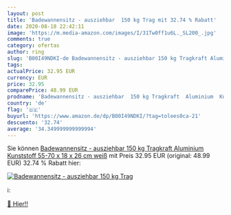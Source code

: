 ```yaml
---
layout: post
title: 'Badewannensitz - ausziehbar  150 kg Trag mit 32.74 % Rabatt'
date: 2020-08-18 22:42:11
image: 'https://m.media-amazon.com/images/I/31Tw0ff1u6L._SL200_.jpg'
comments: true
category: ofertas
author: ring
slug: 'B00I49NDKI-de Badewannensitz - ausziehbar 150 kg Tragkraft Aluminium...'
tags: 
actualPrice: 32.95 EUR
currency: EUR
price: 32.95
comparePrice: 48.99 EUR
prodname: 'Badewannensitz - ausziehbar  150 kg Tragkraft  Aluminium  Kunststoff  55-70 x 18 x 26 cm  weiß'
country: 'de'
flag: '🇩🇪'
buyurl: 'https://www.amazon.de/dp/B00I49NDKI/?tag=tolees0ca-21'
descuento: '32.74'
average: '34.349999999999994'
---
```


Sie können [Badewannensitz - ausziehbar  150 kg Tragkraft  Aluminium  Kunststoff  55-70 x 18 x 26 cm  weiß](https://www.amazon.de/dp/B00I49NDKI/?tag=tolees0ca-21) mit Preis 32.95 EUR (original: 48.99 EUR) 32.74 % Rabatt hier:

[![Badewannensitz - ausziehbar  150 kg Trag](https://m.media-amazon.com/images/I/31Tw0ff1u6L._SL200_.jpg)](https://www.amazon.de/dp/B00I49NDKI/?tag=tolees0ca-21)

ℹ️:


[🛒 Hier!!](https://www.amazon.de/dp/B00I49NDKI/?tag=tolees0ca-21)
